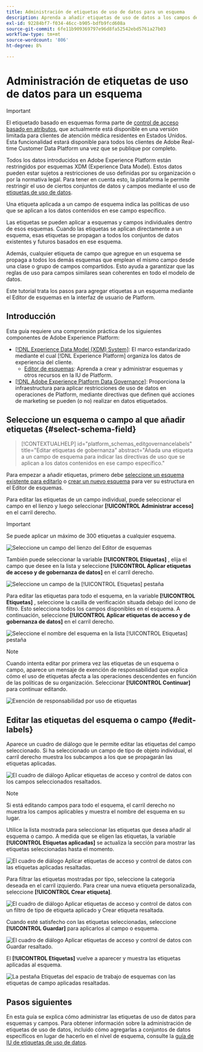```yaml
---
title: Administración de etiquetas de uso de datos para un esquema
description: Aprenda a añadir etiquetas de uso de datos a los campos de esquema del modelo de datos de experiencia (XDM) en la interfaz de usuario de Adobe Experience Platform.
exl-id: 92284bf7-f034-46cc-b905-bdfb9fcd608a
source-git-commit: 6fe11b909369797e96d8fa52542ebd5761a27b03
workflow-type: tm+mt
source-wordcount: '806'
ht-degree: 8%

---
```


# Administración de etiquetas de uso de datos para un esquema

>[!IMPORTANT]
>
>El etiquetado basado en esquemas forma parte de [control de acceso basado en atributos](../../access-control/abac/overview.md), que actualmente está disponible en una versión limitada para clientes de atención médica residentes en Estados Unidos. Esta funcionalidad estará disponible para todos los clientes de Adobe Real-time Customer Data Platform una vez que se publique por completo.

Todos los datos introducidos en Adobe Experience Platform están restringidos por esquemas XDM (Experience Data Model). Estos datos pueden estar sujetos a restricciones de uso definidas por su organización o por la normativa legal. Para tener en cuenta esto, la plataforma le permite restringir el uso de ciertos conjuntos de datos y campos mediante el uso de [etiquetas de uso de datos](../../data-governance/labels/overview.md).

Una etiqueta aplicada a un campo de esquema indica las políticas de uso que se aplican a los datos contenidos en ese campo específico.

Las etiquetas se pueden aplicar a esquemas y campos individuales dentro de esos esquemas. Cuando las etiquetas se aplican directamente a un esquema, esas etiquetas se propagan a todos los conjuntos de datos existentes y futuros basados en ese esquema.

Además, cualquier etiqueta de campo que agregue en un esquema se propaga a todos los demás esquemas que emplean el mismo campo desde una clase o grupo de campos compartidos. Esto ayuda a garantizar que las reglas de uso para campos similares sean coherentes en todo el modelo de datos.

Este tutorial trata los pasos para agregar etiquetas a un esquema mediante el Editor de esquemas en la interfaz de usuario de Platform.

## Introducción

Esta guía requiere una comprensión práctica de los siguientes componentes de Adobe Experience Platform:

* [[!DNL Experience Data Model (XDM) System]](../home.md): El marco estandarizado mediante el cual [!DNL Experience Platform] organiza los datos de experiencia del cliente.
   * [Editor de esquemas](../ui/overview.md): Aprenda a crear y administrar esquemas y otros recursos en la IU de Platform.
* [[!DNL Adobe Experience Platform Data Governance]](../../data-governance/home.md): Proporciona la infraestructura para aplicar restricciones de uso de datos en operaciones de Platform, mediante directivas que definen qué acciones de marketing se pueden (o no) realizar en datos etiquetados.

## Seleccione un esquema o campo al que añadir etiquetas {#select-schema-field}

>[!CONTEXTUALHELP]
>id="platform_schemas_editgovernancelabels"
>title="Editar etiquetas de gobernanza"
>abstract="Añada una etiqueta a un campo de esquema para indicar las directivas de uso que se aplican a los datos contenidos en ese campo específico."

Para empezar a añadir etiquetas, primero debe [seleccione un esquema existente para editarlo](../ui/resources/schemas.md#edit) o [crear un nuevo esquema](../ui/resources/schemas.md#create) para ver su estructura en el Editor de esquemas.

Para editar las etiquetas de un campo individual, puede seleccionar el campo en el lienzo y luego seleccionar **[!UICONTROL Administrar acceso]** en el carril derecho.

>[!IMPORTANT]
>
>Se puede aplicar un máximo de 300 etiquetas a cualquier esquema.

![Seleccione un campo del lienzo del Editor de esquemas](../images/tutorials/labels/manage-access.png)

También puede seleccionar la variable **[!UICONTROL Etiquetas]** , elija el campo que desee en la lista y seleccione **[!UICONTROL Aplicar etiquetas de acceso y de gobernanza de datos]** en el carril derecho.

![Seleccione un campo de la [!UICONTROL Etiquetas] pestaña](../images/tutorials/labels/select-field-on-labels-tab.png)

Para editar las etiquetas para todo el esquema, en la variable **[!UICONTROL Etiquetas]** , seleccione la casilla de verificación situada debajo del icono de filtro. Esto selecciona todos los campos disponibles en el esquema. A continuación, seleccione **[!UICONTROL Aplicar etiquetas de acceso y de gobernanza de datos]** en el carril derecho.

![Seleccione el nombre del esquema en la lista [!UICONTROL Etiquetas] pestaña](../images/tutorials/labels/select-schema-on-labels-tab.png)

>[!NOTE]
>
>Cuando intenta editar por primera vez las etiquetas de un esquema o campo, aparece un mensaje de exención de responsabilidad que explica cómo el uso de etiquetas afecta a las operaciones descendentes en función de las políticas de su organización. Seleccionar **[!UICONTROL Continuar]** para continuar editando.
>
>![Exención de responsabilidad por uso de etiquetas](../images/tutorials/labels/disclaimer.png)

## Editar las etiquetas del esquema o campo {#edit-labels}

Aparece un cuadro de diálogo que le permite editar las etiquetas del campo seleccionado. Si ha seleccionado un campo de tipo de objeto individual, el carril derecho muestra los subcampos a los que se propagarán las etiquetas aplicadas.

![El cuadro de diálogo Aplicar etiquetas de acceso y control de datos con los campos seleccionados resaltados.](../images/tutorials/labels/edit-labels.png)

>[!NOTE]
>
>Si está editando campos para todo el esquema, el carril derecho no muestra los campos aplicables y muestra el nombre del esquema en su lugar.

Utilice la lista mostrada para seleccionar las etiquetas que desea añadir al esquema o campo. A medida que se eligen las etiquetas, la variable **[!UICONTROL Etiquetas aplicadas]** se actualiza la sección para mostrar las etiquetas seleccionadas hasta el momento.

![El cuadro de diálogo Aplicar etiquetas de acceso y control de datos con las etiquetas aplicadas resaltadas.](../images/tutorials/labels/applied-labels.png)

Para filtrar las etiquetas mostradas por tipo, seleccione la categoría deseada en el carril izquierdo. Para crear una nueva etiqueta personalizada, seleccione **[!UICONTROL Crear etiqueta]**.

![El cuadro de diálogo Aplicar etiquetas de acceso y control de datos con un filtro de tipo de etiqueta aplicado y Crear etiqueta resaltada.](../images/tutorials/labels/filter-and-create-custom.png)

Cuando esté satisfecho con las etiquetas seleccionadas, seleccione **[!UICONTROL Guardar]** para aplicarlos al campo o esquema.

![El cuadro de diálogo Aplicar etiquetas de acceso y control de datos con Guardar resaltado.](../images/tutorials/labels/save-labels.png)

El **[!UICONTROL Etiquetas]** vuelve a aparecer y muestra las etiquetas aplicadas al esquema.

![La pestaña Etiquetas del espacio de trabajo de esquemas con las etiquetas de campo aplicadas resaltadas.](../images/tutorials/labels/field-labels-added.png)

## Pasos siguientes

En esta guía se explica cómo administrar las etiquetas de uso de datos para esquemas y campos. Para obtener información sobre la administración de etiquetas de uso de datos, incluido cómo agregarlas a conjuntos de datos específicos en lugar de hacerlo en el nivel de esquema, consulte la [guía de IU de etiquetas de uso de datos](../../data-governance/labels/user-guide.md).
